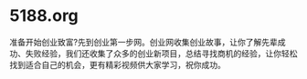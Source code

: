 # 5188.org

准备开始创业致富?先到创业第一步网。创业网收集创业故事，让你了解先辈成功、失败经验，我们还收集了众多的创业新项目，总结寻找商机的经验，让你轻松找到适合自己的机会，更有精彩视频供大家学习，祝你成功。
